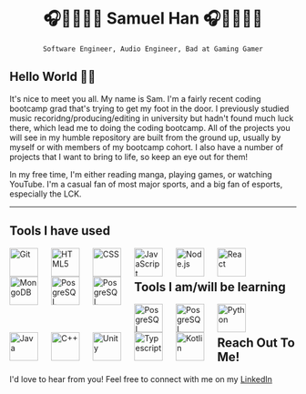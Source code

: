 <h1 align="center"> 🎧🧑🏻‍💻👾 Samuel Han 🎧🧑🏻‍💻👾 </h1>
<p  style="text-align: center;"><code>Software Engineer, Audio Engineer, Bad at Gaming Gamer</code></p>


## Hello World 👋🏼
It's nice to meet you all. My name is Sam. I'm a fairly recent coding bootcamp grad that's trying to get my foot in the door. I previously studied music recoridng/producing/editing in university but hadn't found much luck there, which lead me to doing the coding bootcamp. All of the projects you will see in my humble repository are built from the ground up, usually by myself or with members of my bootcamp cohort. I also have a number of projects that I want to bring to life, so keep an eye out for them!

In my free time, I'm either reading manga, playing games, or watching YouTube. I'm a casual fan of most major sports, and a big fan of esports, especially the LCK. 

---

## Tools I have used

<img align="left" alt="Git" width="50px" style="padding-right:20px;" src="https://cdn.jsdelivr.net/gh/devicons/devicon/icons/git/git-plain-wordmark.svg"/>
<img align="left" alt="HTML5" width="50px" style="padding-right:20px;" src="https://cdn.jsdelivr.net/gh/devicons/devicon/icons/html5/html5-original-wordmark.svg" />
<img align="left" alt="CSS" width="50px" style="padding-right:20px;" src="https://cdn.jsdelivr.net/gh/devicons/devicon/icons/css3/css3-original-wordmark.svg" />
<img align="left" alt="JavaScript" width="50px" style="padding-right:20px;" src="https://cdn.jsdelivr.net/gh/devicons/devicon/icons/javascript/javascript-plain.svg" />
<img align="left" alt="Node.js" width="50px" style="padding-right:20px;" src="https://cdn.jsdelivr.net/gh/devicons/devicon/icons/nodejs/nodejs-original-wordmark.svg" />
<mg align="left" alt="Express.js" width="50px" style="padding-right:20px;" src="https://cdn.jsdelivr.net/gh/devicons/devicon/icons/express/express-original-wordmark.svg" />
<img align="left" alt="React" width="50px" style="padding-right:20px;" src="https://cdn.jsdelivr.net/gh/devicons/devicon/icons/react/react-original-wordmark.svg" />
<img align="left" alt="MongoDB" width="50px" style="padding-right:20px;" src="https://cdn.jsdelivr.net/gh/devicons/devicon/icons/mongodb/mongodb-original-wordmark.svg" />
<img align="left" alt="PosgreSQL" width="50px" style="padding-right:20px;" src="https://cdn.jsdelivr.net/gh/devicons/devicon/icons/postgresql/postgresql-plain-wordmark.svg" />
<img align="left" alt="PosgreSQL" width="50px" style="padding-right:20px;" src="https://cdn.jsdelivr.net/gh/devicons/devicon/icons/django/django-plain-wordmark.svg" />
<br />

#
## Tools I am/will be learning
<img align="left" alt="PosgreSQL" width="50px" style="padding-right:20px;" src="https://cdn.jsdelivr.net/gh/devicons/devicon/icons/postgresql/postgresql-plain-wordmark.svg" />
<img align="left" alt="PosgreSQL" width="50px" style="padding-right:20px;" src="https://cdn.jsdelivr.net/gh/devicons/devicon/icons/django/django-plain-wordmark.svg" />
<img align="left" alt="Python" width="50px" style="padding-right:20px;" src="https://cdn.jsdelivr.net/gh/devicons/devicon/icons/python/python-original-wordmark.svg" />
<img align="left" alt="Java" width="50px" style="padding-right:20px;" src="https://cdn.jsdelivr.net/gh/devicons/devicon/icons/java/java-original-wordmark.svg" />
<img align="left" alt="C++" width="50px" style="padding-right:20px;" src="https://cdn.jsdelivr.net/gh/devicons/devicon/icons/cplusplus/cplusplus-original.svg" />
<img align="left" alt="Unity" width="50px" style="padding-right:20px;" src="https://cdn.jsdelivr.net/gh/devicons/devicon/icons/unity/unity-original-wordmark.svg" />
<img align="left" alt="Typescript" width="50px" style="padding-right:20px;" src="https://cdn.jsdelivr.net/gh/devicons/devicon/icons/typescript/typescript-original.svg" />
<img align="left" alt="Kotlin" width="50px" style="padding-right:20px;" src="https://cdn.jsdelivr.net/gh/devicons/devicon/icons/kotlin/kotlin-plain-wordmark.svg" />
<br />

#

## Reach Out To Me!
I'd love to hear from you! Feel free to connect with me on my [LinkedIn](linkedin.com/in/samuel-s-han/)


<!--
**samhan104/samhan104** is a ✨ _special_ ✨ repository because its `README.md` (this file) appears on your GitHub profile.

Here are some ideas to get you started:

- 🔭 I’m currently working on ...
- 🌱 I’m currently learning ...
- 👯 I’m looking to collaborate on ...
- 🤔 I’m looking for help with ...
- 💬 Ask me about ...
- 📫 How to reach me: ...
- 😄 Pronouns: ...
- ⚡ Fun fact: ...
-->
